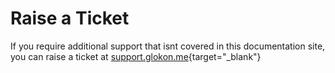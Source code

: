 # Raise a Ticket

If you require additional support that isnt covered in this documentation site, you can raise a ticket at [support.glokon.me](https://support.glokon.me){target="_blank"}

